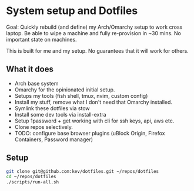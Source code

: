 # System setup and Dotfiles

Goal: Quickly rebuild (and define) my Arch/Omarchy setup to work cross laptop. Be able to wipe a machine and fully re-provision in ~30 mins. No important state on machines. 

This is built for me and my setup. No guarantees that it will work for others. 

## What it does
- Arch base system
- Omarchy for the opinionated initial setup.
- Setups my tools (fish shell, tmux, nvim, custom config)
- Install my stuff, remove what I don't need that Omarchy installed. 
- Symlink these dotfiles via stow
- Install some dev tools via install-extra
- Setup 1password + get working with cli for ssh keys, api, aws etc. 
- Clone repos selectively.
- TODO: configure base browser plugins (uBlock Origin, Firefox Containers, Password manager)



## Setup
```bash
git clone git@github.com:kev/dotfiles.git ~/repos/dotfiles
cd ~/repos/dotfiles
./scripts/run-all.sh
```


